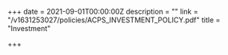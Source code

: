 +++
date = 2021-09-01T00:00:00Z
description = ""
link = "/v1631253027/policies/ACPS_INVESTMENT_POLICY.pdf"
title = "Investment"

+++
